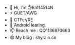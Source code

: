 - 👋 Hi, I’m @Ra114514N
- ⚡ GUET/AWG
- 👀 CTFer/RE
- 🌱 Android learing.
- 📫 Reach me : QQ1136870663
- 😄 My blog : shyrain.cn

<!---
Ra114514N/Ra114514N is a ✨ special ✨ repository because its `README.md` (this file) appears on your GitHub profile.
You can click the Preview link to take a look at your changes.
--->
